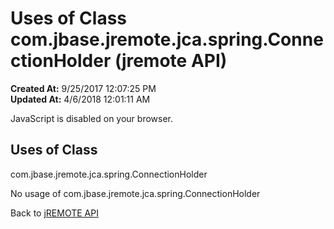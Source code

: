 # Uses of Class com.jbase.jremote.jca.spring.ConnectionHolder (jremote API)

**Created At:** 9/25/2017 12:07:25 PM  
**Updated At:** 4/6/2018 12:01:11 AM  

<script type="text/javascript"><!--
    try {
        if (location.href.indexOf('is-external=true') == -1) {
            parent.document.title="Uses of Class com.jbase.jremote.jca.spring.ConnectionHolder (jremote   API)";
        }
    }
    catch(err) {
    }
//--></script><noscript><div>JavaScript is disabled on your browser.</div></noscript><!-- ========= START OF TOP NAVBAR ======= -->
<!--   -->

<script type="text/javascript"><!--
  allClassesLink = document.getElementById("allclasses_navbar_top");
  if(window==top) {
    allClassesLink.style.display = "block";
  }
  else {
    allClassesLink.style.display = "none";
  }
  //--></script>
<!--   -->
<!-- ========= END OF TOP NAVBAR ========= -->
## Uses of Class
com.jbase.jremote.jca.spring.ConnectionHolder

No usage of com.jbase.jremote.jca.spring.ConnectionHolder
<!-- ======= START OF BOTTOM NAVBAR ====== -->
<!--   -->


Back to [jREMOTE API](com_jbase_jremote_package-summary)
